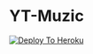 # YT-Muzic

[![Deploy To Heroku](https://www.herokucdn.com/deploy/button.svg)](https://heroku.com/deploy?template=https://github.com/riz4d/Lilly-Muzic)
